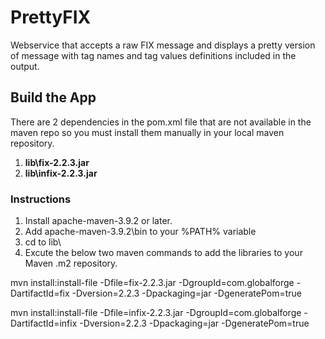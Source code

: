 # PrettyFIX
Webservice that accepts a raw FIX message and displays a pretty version of message with tag names and tag values definitions included in the output.

Build the App
-------------
There are 2 dependencies in the pom.xml file that are not available in the maven repo so you must install them manually in your local maven repository.

1. **lib\fix-2.2.3.jar**
2. **lib\infix-2.2.3.jar**

### Instructions

1. Install apache-maven-3.9.2 or later.
2. Add apache-maven-3.9.2\bin to your %PATH% variable
2. cd to lib\
3. Excute the below two maven commands to add the libraries to your Maven .m2 repository.

mvn install:install-file -Dfile=fix-2.2.3.jar -DgroupId=com.globalforge -DartifactId=fix -Dversion=2.2.3 -Dpackaging=jar -DgeneratePom=true

mvn install:install-file -Dfile=infix-2.2.3.jar -DgroupId=com.globalforge -DartifactId=infix -Dversion=2.2.3 -Dpackaging=jar -DgeneratePom=true
